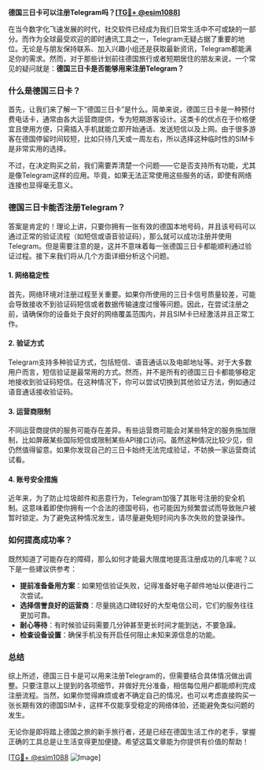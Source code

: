 **德国三日卡可以注册Telegram吗？[[TG💪+ @esim1088](https://t.me/s/esim1088)]**

在当今数字化飞速发展的时代，社交软件已经成为我们日常生活中不可或缺的一部分。而作为全球最受欢迎的即时通讯工具之一，Telegram无疑占据了重要的地位。无论是与朋友保持联系、加入兴趣小组还是获取最新资讯，Telegram都能满足你的需求。然而，对于那些计划前往德国旅行或者短期居住的朋友来说，一个常见的疑问就是：**德国三日卡是否能够用来注册Telegram？**

### **什么是德国三日卡？**

首先，让我们来了解一下“德国三日卡”是什么。简单来说，德国三日卡是一种预付费电话卡，通常由各大运营商提供，专为短期游客设计。这类卡的优点在于价格便宜且使用方便，只需插入手机就能立即开始通话、发送短信以及上网。由于很多游客在德国停留时间较短，比如只待几天或一周左右，所以选择这种临时性的SIM卡是非常实用的选择。

不过，在决定购买之前，我们需要弄清楚一个问题——它是否支持所有功能，尤其是像Telegram这样的应用。毕竟，如果无法正常使用这些服务的话，即使有网络连接也显得毫无意义。

### **德国三日卡能否注册Telegram？**

答案是肯定的！理论上讲，只要你拥有一张有效的德国本地号码，并且该号码可以通过正常的验证流程（如短信或语音验证码），那么就可以成功注册并使用Telegram。但是需要注意的是，这并不意味着每一张德国三日卡都能顺利通过验证过程。接下来我们将从几个方面详细分析这个问题。

#### **1. 网络稳定性**
首先，网络环境对注册过程至关重要。如果你所使用的三日卡信号质量较差，可能会导致接收不到验证码短信或者数据传输速度过慢等问题。因此，在尝试注册之前，请确保你的设备处于良好的网络覆盖范围内，并且SIM卡已经激活并且正常工作。

#### **2. 验证方式**
Telegram支持多种验证方式，包括短信、语音通话以及电邮地址等。对于大多数用户而言，短信验证是最常用的方式。然而，并不是所有的德国三日卡都能够稳定地接收到验证码短信。在这种情况下，你可以尝试切换到其他验证方法，例如通过语音通话接收验证码。

#### **3. 运营商限制**
不同运营商提供的服务可能存在差异。有些运营商可能会对某些特定的服务施加限制，比如屏蔽某些国际短信或限制某些API接口访问。虽然这种情况比较少见，但仍然值得留意。如果你发现自己的三日卡始终无法完成验证，不妨换一家运营商试试看。

#### **4. 账号安全措施**
近年来，为了防止垃圾邮件和恶意行为，Telegram加强了其账号注册的安全机制。这意味着即使你拥有一个合法的德国号码，也可能因为频繁尝试而导致账户被暂时锁定。为了避免这种情况发生，请尽量避免短时间内多次失败的登录操作。

### **如何提高成功率？**

既然知道了可能存在的障碍，那么如何才能最大限度地提高注册成功的几率呢？以下是一些建议供参考：

- **提前准备备用方案**：如果短信验证失败，记得准备好电子邮件地址以便进行二次尝试。
- **选择信誉良好的运营商**：尽量挑选口碑较好的大型电信公司，它们的服务往往更加可靠。
- **耐心等待**：有时候验证码需要几分钟甚至更长时间才能到达，不要急躁。
- **检查设备设置**：确保手机没有开启任何阻止未知来源信息的功能。

### **总结**

综上所述，德国三日卡是可以用来注册Telegram的，但需要结合具体情况做出调整。只要注意以上提到的各项细节，并做好充分准备，相信每位用户都能顺利完成注册流程。当然，如果你觉得麻烦或者不确定自己的情况，也可以考虑直接购买一张长期有效的德国SIM卡，这样不仅能享受稳定的网络体验，还能避免类似问题的发生。

无论你是即将踏上德国之旅的新手旅行者，还是已经在德国生活工作的老手，掌握正确的工具总是让生活变得更加便捷。希望这篇文章能为你提供有价值的帮助！

[[TG💪+ @esim1088](https://t.me/s/esim1088) ![Image](https://i.postimg.cc/4NQfJmqS/Snipaste-2025-05-13-00-14-12.png)]